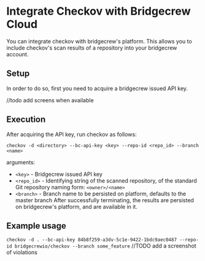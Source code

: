 # Integrate Checkov with Bridgecrew Cloud
You can integrate checkov with bridgecrew's platform. This allows you to include checkov's scan results of a repository
into your bridgecrew account.

## Setup
In order to do so, first you need to acquire a bridgecrew issued API key.
 
//todo add screens when available

## Execution
After acquiring the API key, run checkov as follows:

`checkov -d <directory> --bc-api-key <key> --repo-id <repo_id> --branch <name>`

arguments:
- `<key>` - Bridgecrew issued API key
- `<repo_id>` - Identifying string of the scanned repository, of the standard Git repository naming form: `<owner>/<name>`
- `<branch>` - Branch name to be persisted on platform, defaults to the master branch
After successfully terminating, the results are persisted on bridgecrew's platform, and are available in it.


## Example usage
`checkov -d . --bc-api-key 84b8f259-a3dv-5c1e-9422-1bdc9aec0487 --repo-id bridgecrewio/checkov --branch some_feature` 
//TODO add a screenshot of violations
